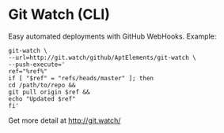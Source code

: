 # Git Watch (CLI)

Easy automated deployments with GitHub WebHooks. Example:

    git-watch \
    --url=http://git.watch/github/AptElements/git-watch \
    --push-execute='
    ref="%ref%"
    if [ "$ref" = "refs/heads/master" ]; then
    cd /path/to/repo &&
    git pull origin $ref &&
    echo "Updated $ref"
    fi'


Get more detail at <http://git.watch/>
